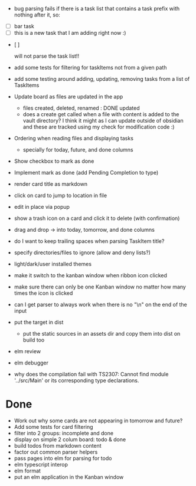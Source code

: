 - bug
  parsing fails if there is a task list that contains a task prefix with nothing after it, so:

- [ ] bar task
- [ ] this is a new task that I am adding right now :)
- [ ]<only a single space here>

  will not parse the task list!!

- add some tests for filtering for taskItems not from a given path
- add some testing around adding, updating, removing tasks from a list of TaskItems
- Update board as files are updated in the app
  - files created, deleted, renamed : DONE updated
  - does a create get called when a file with content is added to the vault directory?
    I think it might as I can update outside of obsidian and these are tracked using my
    check for modification code :)
- Ordering when reading files and displaying tasks
  - specially for today, future, and done columns
- Show checkbox to mark as done
- Implement mark as done (add Pending Completion to type)
- render card title as markdown
- click on card to jump to location in file
- edit in place via popup
- show a trash icon on a card and click it to delete (with confirmation)
- drag and drop -> into today, tomorrow, and done columns
- do I want to keep trailing spaces when parsing TaskItem title?
- specify directories/files to ignore (allow and deny lists?)
- light/dark/user installed themes
- make it switch to the kanban window when ribbon icon clicked
- make sure there can only be one Kanban window no matter how many times the icon is clicked

- can I get parser to always work when there is no "\n" on the end of the input
- put the target in dist
  - put the static sources in an assets dir and copy them into dist on build too
- elm review
- elm debugger
- why does the compilation fail with  TS2307: Cannot find module '../src/Main' or its corresponding type declarations.


# Done
- Work out why some cards are not appearing in tomorrow and future?
- Add some tests for card filtering
- filter into 2 groups: incomplete and done
- display on simple 2 colum board: todo & done
- build todos from markdown content
- factor out common parser helpers
- pass pages into elm for parsing for todo
- elm typescript interop
- elm format
- put an elm application in the Kanban window
